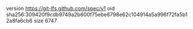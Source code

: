 version https://git-lfs.github.com/spec/v1
oid sha256:309420f9cdb9749a2b600f75ebe6798e62c104914a5a996f72fa5b12a8fa6cb6
size 6747
